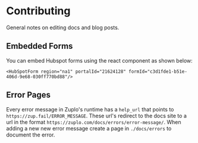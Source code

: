# Contributing

General notes on editing docs and blog posts.

## Embedded Forms

You can embed Hubspot forms using the react component as shown below:

```
<HubSpotForm region="na1" portalId="21624128" formId="c3d1fde1-b51e-406d-9e68-030ff770bd88"/>
```

## Error Pages

Every error message in Zuplo's runtime has a `help_url` that points to `https://zup.fail/ERROR_MESSAGE`. These url's redirect to the docs site to a url in the format `https://zuplo.com/docs/errors/error-message/`. When adding a new new error message create a page in `./docs/errors` to document the error.
